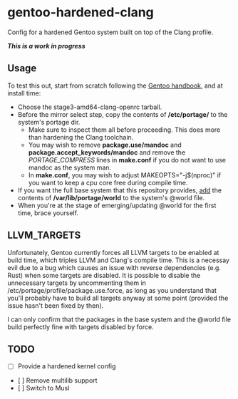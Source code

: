# gentoo-hardened-clang

Config for a hardened Gentoo system built on top of the Clang profile.

***This is a work in progress***

Usage
-----

To test this out, start from scratch following the [Gentoo handbook](https://wiki.gentoo.org/wiki/Special:MyLanguage/Handbook:AMD64), and at install time:

* Choose the stage3-amd64-clang-openrc tarball.
* Before the mirror select step, copy the contents of __/etc/portage/__ to the system's portage dir.  
  * Make sure to inspect them all before proceeding. This does more than hardening the Clang toolchain. 
  * You may wish to remove __package.use/mandoc__ and __package.accept_keywords/mandoc__ and remove the _PORTAGE_COMPRESS_ lines in __make.conf__ if you do not want to use mandoc as the system man.
  * In __make.conf__, you may wish to adjust MAKEOPTS="-j$(nproc)" if you want to keep a cpu core free during compile time.
* If you want the full base system that this repository provides, [add](https://wiki.gentoo.org/wiki/World_file_(Portage)#Adding_an_atom_without_recompilation) the contents of __/var/lib/portage/world__ to the system's @world file.
* When you're at the stage of emerging/updating @world for the first time, brace yourself.

LLVM_TARGETS
------------

Unfortunately, Gentoo currently forces all LLVM targets to be enabled at build time, which triples LLVM and Clang's compile time. This is a necessay evil due to a bug which causes an issue with reverse dependencies (e.g. Rust) when some targets are disabled. It is possible to disable the unnecessary targets by uncommenting them in /etc/portage/profile/package.use.force, as long as you understand that you'll probably have to build all targets anyway at some point (provided the issue hasn't been fixed by then).

I can only confirm that the packages in the base system and the @world file build perfectly fine with targets disabled by force. 
  
TODO
----

- [ ] Provide a hardened kernel config 
- [ ] Remove multilib support  
- [ ] Switch to Musl

